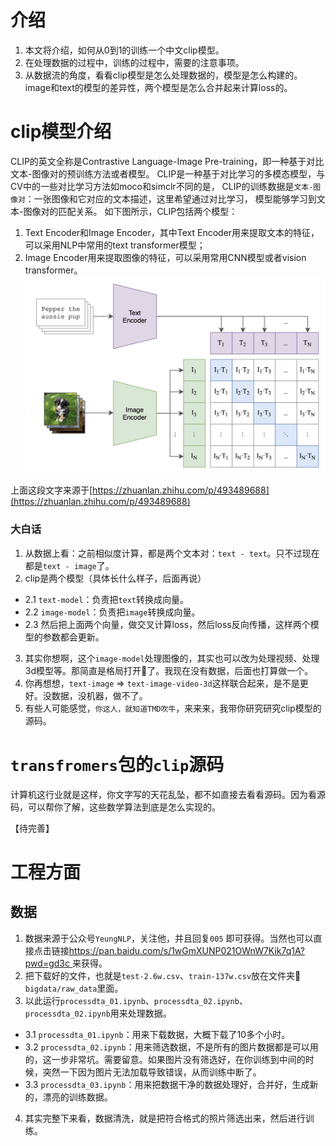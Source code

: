 # 介绍

1. 本文将介绍，如何从0到1的训练一个中文clip模型。
2. 在处理数据的过程中，训练的过程中，需要的注意事项。
3. 从数据流的角度，看看clip模型是怎么处理数据的，模型是怎么构建的。image和text的模型的差异性，两个模型是怎么合并起来计算loss的。

# clip模型介绍

CLIP的英文全称是Contrastive Language-Image Pre-training，即一种基于对比文本-图像对的预训练方法或者模型。
CLIP是一种基于对比学习的多模态模型，与CV中的一些对比学习方法如moco和simclr不同的是，
CLIP的训练数据是`文本-图像对`：一张图像和它对应的文本描述，这里希望通过对比学习，
模型能够学习到文本-图像对的匹配关系。
如下图所示，CLIP包括两个模型：

1. Text Encoder和Image Encoder，其中Text Encoder用来提取文本的特征，可以采用NLP中常用的text transformer模型；
2. Image Encoder用来提取图像的特征，可以采用常用CNN模型或者vision transformer。
   ![model](images/clip001.png)

上面这段文字来源于[https://zhuanlan.zhihu.com/p/493489688](https://zhuanlan.zhihu.com/p/493489688)

### 大白话

1. 从数据上看：之前相似度计算，都是两个文本对：`text - text`。只不过现在都是`text - image`了。
2. clip是两个模型（具体长什么样子，后面再说）

- 2.1 `text-model`：负责把`text`转换成向量。
- 2.2 `image-model`：负责把`image`转换成向量。
- 2.3 然后把上面两个向量，做交叉计算loss，然后loss反向传播，这样两个模型的参数都会更新。

3. 其实你想啊，这个`image-model`处理图像的，其实也可以改为处理视频、处理3d模型等。那简直是格局打开🫴了。我现在没有数据，后面也打算做一个。
4. 你再想想，`text-image` => `text-image-video-3d`这样联合起来，是不是更好。没数据，没机器，做不了。
5. 有些人可能感觉，`你这人，就知道TMD吹牛`，来来来，我带你研究研究clip模型的源码。

# `transfromers`包的`clip`源码

计算机这行业就是这样，你文字写的天花乱坠，都不如直接去看看源码。因为看源码，可以帮你了解，这些数学算法到底是怎么实现的。

【待完善】

# 工程方面

## 数据

1. 数据来源于公众号`YeungNLP`，关注他，并且回复`005`
   即可获得。当然也可以直接点击链接[https://pan.baidu.com/s/1wGmXUNP021OWnW7Kik7q1A?pwd=gd3c
   ](https://pan.baidu.com/s/1wGmXUNP021OWnW7Kik7q1A?pwd=gd3c)来获得。
2. 把下载好的文件，也就是`test-2.6w.csv`、`train-137w.csv`放在文件夹📁`bigdata/raw_data`里面。
3. 以此运行`processdta_01.ipynb`、`processdta_02.ipynb`、`processdta_02.ipynb`用来处理数据。

- 3.1 `processdta_01.ipynb`：用来下载数据，大概下载了10多个小时。
- 3.2 `processdta_02.ipynb`：用来筛选数据，不是所有的图片数据都是可以用的，这一步非常坑。需要留意。如果图片没有筛选好，在你训练到中间的时候，突然一下因为图片无法加载导致错误，从而训练中断了。
- 3.3 `processdta_03.ipynb`：用来把数据干净的数据处理好，合并好，生成新的，漂亮的训练数据。

4. 其实完整下来看，数据清洗，就是把符合格式的照片筛选出来，然后进行训练。









